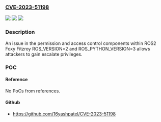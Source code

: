 ### [CVE-2023-51198](https://cve.mitre.org/cgi-bin/cvename.cgi?name=CVE-2023-51198)
![](https://img.shields.io/static/v1?label=Product&message=n%2Fa&color=blue)
![](https://img.shields.io/static/v1?label=Version&message=n%2Fa&color=blue)
![](https://img.shields.io/static/v1?label=Vulnerability&message=n%2Fa&color=brighgreen)

### Description

An issue in the permission and access control components within ROS2 Foxy Fitzroy ROS_VERSION=2 and ROS_PYTHON_VERSION=3 allows attackers to gain escalate privileges.

### POC

#### Reference
No PoCs from references.

#### Github
- https://github.com/16yashpatel/CVE-2023-51198

